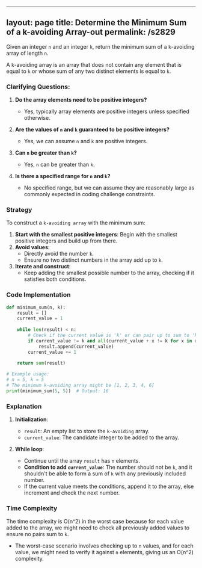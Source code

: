 
---
layout: page
title:  Determine the Minimum Sum of a k-avoiding Array-out
permalink: /s2829
---

Given an integer `n` and an integer `k`, return the minimum sum of a `k`-avoiding array of length `n`.

A `k`-avoiding array is an array that does not contain any element that is equal to `k` or whose sum of any two distinct elements is equal to `k`.

### Clarifying Questions:
1. **Do the array elements need to be positive integers?**
   - Yes, typically array elements are positive integers unless specified otherwise.

2. **Are the values of `n` and `k` guaranteed to be positive integers?**
   - Yes, we can assume `n` and `k` are positive integers.

3. **Can `n` be greater than `k`?**
   - Yes, `n` can be greater than `k`.

4. **Is there a specified range for `n` and `k`?**
   - No specified range, but we can assume they are reasonably large as commonly expected in coding challenge constraints.

### Strategy

To construct a `k-avoiding array` with the minimum sum:
1. **Start with the smallest positive integers**: Begin with the smallest positive integers and build up from there.
2. **Avoid values**:
   - Directly avoid the number `k`.
   - Ensure no two distinct numbers in the array add up to `k`.
3. **Iterate and construct**:
   - Keep adding the smallest possible number to the array, checking if it satisfies both conditions.

### Code Implementation

```python
def minimum_sum(n, k):
    result = []
    current_value = 1
    
    while len(result) < n:
        # Check if the current value is 'k' or can pair up to sum to 'k' with any of the current elements
        if current_value != k and all(current_value + x != k for x in result):
            result.append(current_value)
        current_value += 1
    
    return sum(result)

# Example usage:
# n = 5, k = 5
# The minimum k-avoiding array might be [1, 2, 3, 4, 6]
print(minimum_sum(5, 5))  # Output: 16
```

### Explanation
1. **Initialization**:
   - `result`: An empty list to store the `k-avoiding` array.
   - `current_value`: The candidate integer to be added to the array.

2. **While loop**:
   - Continue until the array `result` has `n` elements.
   - **Condition to add `current_value`**: The number should not be `k`, and it shouldn't be able to form a sum of `k` with any previously included number.
   - If the current value meets the conditions, append it to the array, else increment and check the next number.

### Time Complexity

The time complexity is O(n^2) in the worst case because for each value added to the array, we might need to check all previously added values to ensure no pairs sum to `k`.
- The worst-case scenario involves checking up to `n` values, and for each value, we might need to verify it against `n` elements, giving us an O(n^2) complexity.
